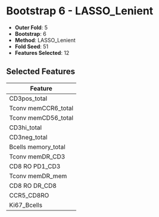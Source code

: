 # Bootstrap 6 - LASSO_Lenient

- **Outer Fold**: 5
- **Bootstrap**: 6
- **Method**: LASSO_Lenient
- **Fold Seed**: 51
- **Features Selected**: 12

## Selected Features

| Feature |
|---------|
| CD3pos_total |
| Tconv memCCR6_total |
| Tconv memCD56_total |
| CD3hi_total |
| CD3neg_total |
| Bcells memory_total |
| Tconv memDR_CD3 |
| CD8 RO PD1_CD3 |
| Tconv memDR_mem |
| CD8 RO DR_CD8 |
| CCR5_CD8RO |
| Ki67_Bcells |
